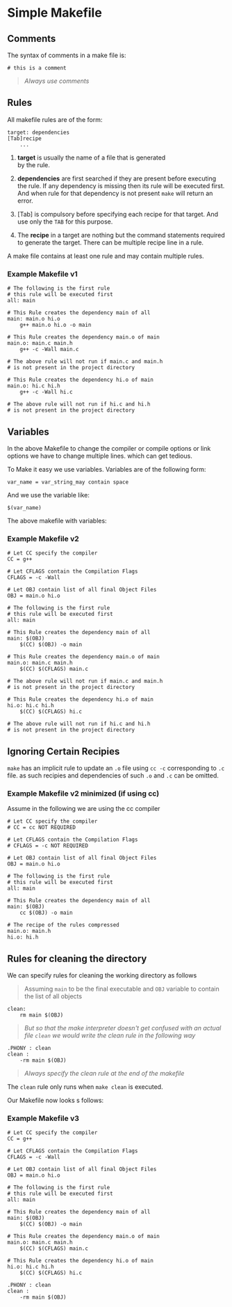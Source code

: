 # Simple Makefile

## Comments
The syntax of comments in a make file is:

```make
# this is a comment
```

> *Always use comments*

## Rules
All makefile rules are of the form:

```make
target: dependencies
[Tab]recipe
	...
```

1. **target** is usually the name of a file that is generated \
by the rule.

2. **dependencies** are first searched if they are present before executing the rule. If any dependency is missing then its rule will be executed first. And when rule for that dependency is not present `make` will return an error.

3. [Tab] is compulsory before specifying each recipe for that target. And use only the `TAB` for this purpose.

4. The **recipe** in a target are nothing but the command statements required to generate the target. There can be multiple recipe line in a rule.

A make file contains at least one rule and may contain multiple rules.

### Example Makefile v1

```make
# The following is the first rule
# this rule will be executed first
all: main

# This Rule creates the dependency main of all
main: main.o hi.o
	g++ main.o hi.o -o main

# This Rule creates the dependency main.o of main
main.o: main.c main.h
	g++ -c -Wall main.c

# The above rule will not run if main.c and main.h
# is not present in the project directory

# This Rule creates the dependency hi.o of main
main.o: hi.c hi.h
	g++ -c -Wall hi.c

# The above rule will not run if hi.c and hi.h
# is not present in the project directory
```

## Variables
In the above Makefile to change the compiler or compile options or link options we have to change multiple lines. which can get tedious.

To Make it easy we use variables. Variables are of the following form:

```make
var_name = var_string_may contain space
```

And we use the variable like:

```make
$(var_name)
```

The above makefile with variables:

### Example Makefile v2

```make
# Let CC specify the compiler
CC = g++

# Let CFLAGS contain the Compilation Flags
CFLAGS = -c -Wall

# Let OBJ contain list of all final Object Files
OBJ = main.o hi.o

# The following is the first rule
# this rule will be executed first
all: main

# This Rule creates the dependency main of all
main: $(OBJ)
	$(CC) $(OBJ) -o main

# This Rule creates the dependency main.o of main
main.o: main.c main.h
	$(CC) $(CFLAGS) main.c

# The above rule will not run if main.c and main.h
# is not present in the project directory

# This Rule creates the dependency hi.o of main
hi.o: hi.c hi.h
	$(CC) $(CFLAGS) hi.c

# The above rule will not run if hi.c and hi.h
# is not present in the project directory
```

## Ignoring Certain Recipies
`make` has an implicit rule to update an `.o` file using `cc -c` corresponding to `.c` file.
as such recipies and dependencies of such `.o` and `.c` can be omitted.

### Example Makefile v2 minimized (if using cc)
Assume in the following we are using the cc compiler

```make
# Let CC specify the compiler
# CC = cc NOT REQUIRED

# Let CFLAGS contain the Compilation Flags
# CFLAGS = -c NOT REQUIRED

# Let OBJ contain list of all final Object Files
OBJ = main.o hi.o

# The following is the first rule
# this rule will be executed first
all: main

# This Rule creates the dependency main of all
main: $(OBJ)
	cc $(OBJ) -o main

# The recipe of the rules compressed
main.o: main.h
hi.o: hi.h
```

## Rules for cleaning the directory
We can specify rules for cleaning the working directory as follows

> Assuming `main` to be the final executable
> and `OBJ` variable to contain the list of all objects

```make
clean:
	rm main $(OBJ)
```

> *But so that the make interpreter doesn't get confused with an actual file*
> *`clean` we would write the clean rule in the following way*

```make
.PHONY : clean
clean :
	-rm main $(OBJ)
```

> *Always specify the clean rule at the end of the makefile*

The `clean` rule only runs when `make clean` is executed.

Our Makefile now looks s follows:

### Example Makefile v3

```make
# Let CC specify the compiler
CC = g++

# Let CFLAGS contain the Compilation Flags
CFLAGS = -c -Wall

# Let OBJ contain list of all final Object Files
OBJ = main.o hi.o

# The following is the first rule
# this rule will be executed first
all: main

# This Rule creates the dependency main of all
main: $(OBJ)
	$(CC) $(OBJ) -o main

# This Rule creates the dependency main.o of main
main.o: main.c main.h
	$(CC) $(CFLAGS) main.c

# This Rule creates the dependency hi.o of main
hi.o: hi.c hi.h
	$(CC) $(CFLAGS) hi.c

.PHONY : clean
clean :
	-rm main $(OBJ)
```
